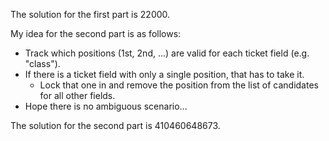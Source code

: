 The solution for the first part is 22000.

My idea for the second part is as follows:
* Track which positions (1st, 2nd, ...) are valid for each ticket field (e.g. "class").
* If there is a ticket field with only a single position, that has to take it.
    * Lock that one in and remove the position from the list of candidates for all other fields.
* Hope there is no ambiguous scenario...

The solution for the second part is 410460648673.
